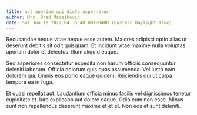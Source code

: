 ```yaml
---
title: aut aperiam qui dicta aspernatur
author: Mrs. Brad Macejkovic
date: Sat Jun 18 2022 04:35:48 GMT-0400 (Eastern Daylight Time)
---
```

Recusandae neque vitae neque esse autem. Maiores adipisci optio alias ut deserunt debitis sit odit quisquam. Et incidunt vitae maxime nulla voluptas aperiam dolor et delectus. Illum aliquid eaque.

 Sed asperiores consectetur expedita non harum officiis consequuntur deleniti laborum. Officia dolorum quis quas assumenda. Vel iusto nam dolorem qui. Omnis eos porro eaque quidem. Reiciendis qui ut culpa tempore ea in fuga.

 Et quasi repellat aut. Laudantium officia minus facilis vel dignissimos tenetur cupiditate et. Iure explicabo aut dolore eaque. Odio eum non esse. Minus sunt non repellendus deserunt maxime et et et. Non eos et sunt deleniti.